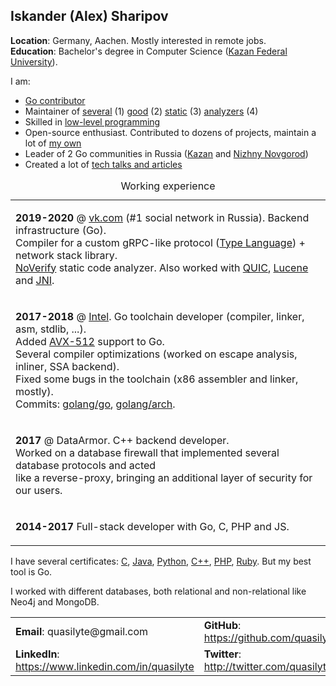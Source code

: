 ## Iskander (Alex) Sharipov

**Location**: Germany, Aachen. Mostly interested in remote jobs.  
**Education**: Bachelor's degree in Computer Science ([Kazan Federal University](https://en.wikipedia.org/wiki/Kazan_Federal_University)).

I am:
* [Go contributor](https://github.com/golang/go/commits?author=quasilyte)
* Maintainer of [several](https://go-critic.github.io/) (1) [good](https://github.com/VKCOM/noverify) (2) [static](https://github.com/quasilyte/go-consistent) (3) [analyzers](https://github.com/quasilyte/go-ruleguard) (4)
* Skilled in [low-level programming](https://github.com/quasilyte/YALWEE)
* Open-source enthusiast. Contributed to dozens of projects, maintain a lot of [my own](http://quasilyte.dev/status/)
* Leader of 2 Go communities in Russia ([Kazan](https://www.meetup.com/GolangKazan/) and [Nizhny Novgorod](https://golang-events-nizhny.github.io/))
* Created a lot of [tech talks and articles](https://github.com/quasilyte/talks)

<table>
<caption>Working experience</caption>
<tr><td>
  
  <b>2019-2020</b> @ <a href="https://vk.com">vk.com</a> (#1 social network in Russia). Backend infrastructure (Go).  
  Compiler for a custom gRPC-like protocol (<a href="https://core.telegram.org/mtproto/TL">Type Language</a>) + network stack library.  
  <a href="https://github.com/VKCOM/noverify">NoVerify</a> static code analyzer. Also worked with <a href="https://ru.wikipedia.org/wiki/QUIC">QUIC</a>, <a href="https://lucene.apache.org/">Lucene</a> and <a href="https://en.wikipedia.org/wiki/Java_Native_Interface">JNI</a>.
  
</td></tr>
<tr><td>
  
  <b>2017-2018</b> @ <a href="https://github.com/intel-go">Intel</a>. Go toolchain developer (compiler, linker, asm, stdlib, ...).  
  Added <a href="https://github.com/golang/go/wiki/AVX512">AVX-512</a> support to Go.  
  Several compiler optimizations (worked on escape analysis, inliner, SSA backend).  
  Fixed some bugs in the toolchain (x86 assembler and linker, mostly).  
  Commits: <a href="https://github.com/golang/go/commits?author=quasilyte">golang/go</a>, <a href="https://github.com/golang/arch/commits?author=quasilyte">golang/arch</a>.
  
</td></tr>
<tr><td>
  
  <b>2017</b> @ DataArmor. C++ backend developer.  
  Worked on a database firewall that implemented several database protocols and acted  
  like a reverse-proxy, bringing an additional layer of security for our users.
  
</td></tr>
<tr><td>

  <b>2014-2017</b> Full-stack developer with Go, C, PHP and JS.

</td></tr>
</table>

I have several certificates: [C](https://certification.mail.ru/certificates/e57a5ec8-6f33-47af-86e4-9faf8623e611/en/), [Java](https://certification.mail.ru/certificates/f43b50a0-b3ab-41ca-8c2e-7a8887284b6f/en/), [Python](https://certification.mail.ru/certificates/66299407-2a6c-44cb-80e7-485297d16668/en/), [C++](https://certification.mail.ru/certificates/d1df8d39-2a0c-466b-b096-247ae2c0f5d1/en/), [PHP](https://certification.mail.ru/certificates/7baee88f-2e9a-4119-8541-088852a73acb/en/), [Ruby](https://certification.mail.ru/certificates/d4899615-fb93-4d93-bbdb-030f1851a03a/en/). But my best tool is Go.

I worked with different databases, both relational and non-relational like Neo4j and MongoDB.

<table>
<tr>
  <td><b>Email</b>: quasilyte@gmail.com</td>
  <td><b>GitHub</b>: <a href="https://github.com/quasilyte/">https://github.com/quasilyte</a></td>
</tr>
<tr>
  <td><b>LinkedIn</b>: <a href="https://www.linkedin.com/in/quasilyte/">https://www.linkedin.com/in/quasilyte</a></td>
  <td><b>Twitter</b>: <a href="http://twitter.com/quasilyte/">http://twitter.com/quasilyte</a></td>
</tr>
</table>
